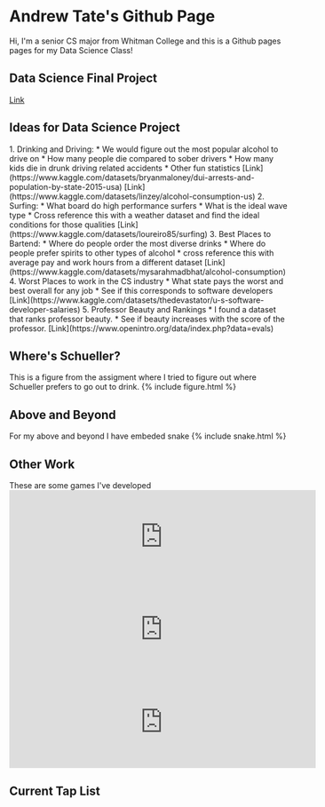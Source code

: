 
<h1>Andrew Tate's Github Page</h1>
Hi, I'm a senior CS major from Whitman College and this is a Github pages pages
for my Data Science Class!

<h2>Data Science Final Project</h2>
<a href="https://tater-tot25.github.io/DataScienceFinalProject/" target="_blank">Link</a>

<h2>Ideas for Data Science Project</h2>
1. Drinking and Driving:
    * We would figure out the most popular alcohol to drive on
    * How many people die compared to sober drivers
    * How many kids die in drunk driving related accidents
    * Other fun statistics
    [Link](https://www.kaggle.com/datasets/bryanmaloney/dui-arrests-and-population-by-state-2015-usa)
    [Link](https://www.kaggle.com/datasets/linzey/alcohol-consumption-us)
2. Surfing:
    * What board do high performance surfers 
    * What is the ideal wave type
    * Cross reference this with a weather dataset and find the ideal conditions for those qualities
    [Link](https://www.kaggle.com/datasets/loureiro85/surfing)
3. Best Places to Bartend:
    * Where do people order the most diverse drinks
    * Where do people prefer spirits to other types of alcohol
    * cross reference this with average pay and work hours from a different dataset
    [Link](https://www.kaggle.com/datasets/mysarahmadbhat/alcohol-consumption)
4. Worst Places to work in the CS industry
    * What state pays the worst and best overall for any job
    * See if this corresponds to software developers
    [Link](https://www.kaggle.com/datasets/thedevastator/u-s-software-developer-salaries)
5. Professor Beauty and Rankings
    * I found a dataset that ranks professor beauty.
    * See if beauty increases with the score of the professor. 
    [Link](https://www.openintro.org/data/index.php?data=evals)

<h2>Where's Schueller?</h2>
This is a figure from the assigment where I tried to figure out where Schueller prefers
to go out to drink.
{% include figure.html %}

<h2>Above and Beyond</h2>
For my above and beyond I have embeded snake
{% include snake.html %}

<h2>Other Work</h2>
These are some games I've developed
<iframe frameborder="0" src="https://itch.io/embed/2271908?bg_color=3f3f3f&amp;fg_color=cbb6a9&amp;link_color=bf5e38&amp;border_color=6f6c6b" width="552" height="167"><a href="https://andrew-wilson.itch.io/static-sanctuary">Static Sanctuary by Tater-Tot</a></iframe>
<iframe frameborder="0" src="https://itch.io/embed/2420081?bg_color=dbbec0&amp;fg_color=000000&amp;link_color=e29066&amp;border_color=8cb832" width="552" height="167"><a href="https://andrew-wilson.itch.io/mowed">moWed by Tater-Tot</a></iframe>
<iframe frameborder="0" src="https://itch.io/embed/2070426?bg_color=743896&amp;fg_color=fce0ff&amp;link_color=76f9fa&amp;border_color=8a3db2" width="552" height="167"><a href="https://andrew-wilson.itch.io/space-exploration-vr">Space Exploration VR (Temporary Title) by Tater-Tot</a></iframe>

<h2>Current Tap List</h2>
<div id="beer-menu" style="display: flex; flex-wrap: wrap; gap: 1em; justify-content: center;"></div>

<script>
const apiUrl = "https://script.google.com/macros/s/AKfycbz7bLjFjF_doYOu-A6SXU98tJpTB8FnC0Pq1oK8vsUuAAUSbFKUkE7hvevyBNTvIgI/exec";

fetch(apiUrl)
  .then(res => res.json())
  .then(beers => {
    const container = document.getElementById("beer-menu");

    beers.forEach(beer => {
      const card = document.createElement("div");
      card.style = `
        background: white;
        border-radius: 10px;
        box-shadow: 0 2px 6px rgba(0,0,0,0.1);
        padding: 1em;
        max-width: 300px;
        flex: 1 1 200px;
        font-family: sans-serif;
      `;

      card.innerHTML = `
        <div style="font-weight: bold; font-size: 1.2em;">${beer.Name}</div>
        <div><strong>Type:</strong> ${beer.Type}</div>
        <div><strong>ABV:</strong> ${beer.ABV}</div>
        <div><strong>Brewery:</strong> ${beer.Brewery}</div>
      `;

      container.appendChild(card);
    });
  })
  .catch(error => {
    document.getElementById("beer-menu").textContent = "Failed to load beer menu.";
    console.error("Error:", error);
  });
</script>
